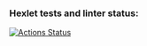 ### Hexlet tests and linter status:
[![Actions Status](https://github.com/jellyjul/layout-designer-positioning-project-56/workflows/hexlet-check/badge.svg)](https://github.com/jellyjul/layout-designer-positioning-project-56/actions)